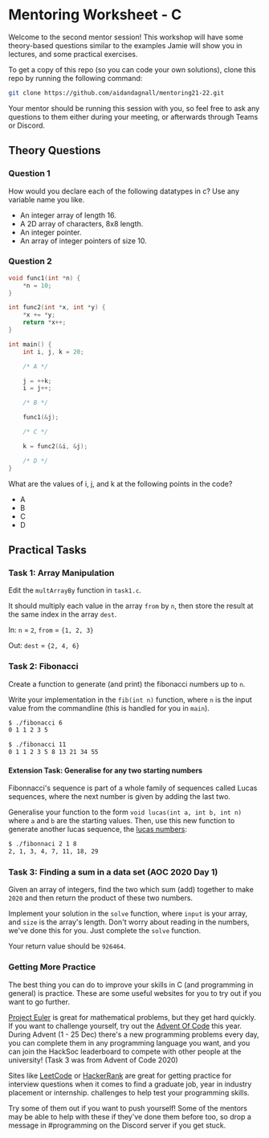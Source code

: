 # Mentoring Worksheet - C

Welcome to the second mentor session! This workshop will have some theory-based
questions similar to the examples Jamie will show you in lectures, and some
practical exercises.

To get a copy of this repo (so you can code your own solutions), clone this repo
by running the following command:

```bash
git clone https://github.com/aidandagnall/mentoring21-22.git
```

Your mentor should be running this session with you, so feel free to ask any
questions to them either during your meeting, or afterwards through Teams or
Discord.

## Theory Questions

### Question 1

How would you declare each of the following datatypes in c? Use any variable
name you like.

- An integer array of length 16.
- A 2D array of characters, 8x8 length.
- An integer pointer.
- An array of integer pointers of size 10.

### Question 2

```c
void func1(int *n) {
    *n = 10;
}

int func2(int *x, int *y) {
    *x += *y;
    return *x++;
}

int main() {
    int i, j, k = 20;

    /* A */

    j = ++k;
    i = j++;

    /* B */

    func1(&j);

    /* C */

    k = func2(&i, &j);

    /* D */
}

```

What are the values of i, j, and k at the following points in the code?

- A
- B
- C
- D

## Practical Tasks

### Task 1: Array Manipulation

Edit the `multArrayBy` function in `task1.c`.

It should multiply each value in the array `from` by `n`, then store the result
at the same index in the array `dest`.

In: `n` = `2`, `from` = `{1, 2, 3}`

Out: `dest` = `{2, 4, 6}`

### Task 2: Fibonacci

Create a function to generate (and print) the fibonacci numbers up to `n`.

Write your implementation in the `fib(int n)` function, where `n` is the input
value from the commandline (this is handled for you in `main`).

```bash
$ ./fibonacci 6
0 1 1 2 3 5

$ ./fibonacci 11
0 1 1 2 3 5 8 13 21 34 55
```

#### Extension Task: Generalise for any two starting numbers

Fibonnacci's sequence is part of a whole family of sequences called Lucas sequences,
where the next number is given by adding the last two.

Generalise your function to the form `void lucas(int a, int b, int n)`
where `a` and `b` are the starting values. Then, use this new function to generate
another lucas sequence, the [lucas numbers](https://en.wikipedia.org/wiki/Lucas_number):

```bash
$ ./fibonnaci 2 1 8
2, 1, 3, 4, 7, 11, 18, 29
```

### Task 3: Finding a sum in a data set (AOC 2020 Day 1)

Given an array of integers, find the two which sum (add) together to make `2020`
and then return the product of these two numbers.

Implement your solution in the `solve` function, where `input` is your array,
and `size` is the array's length. Don't worry about reading in the numbers,
we've done this for you. Just complete the `solve` function.

Your return value should be `926464`.

### Getting More Practice

The best thing you can do to improve your skills in C (and programming in
general) is practice. These are some useful websites for you to try out if you
want to go further.

[Project Euler](http://projecteuler.net) is great for mathematical
problems, but they get hard quickly. If you want to challenge yourself, try out
the [Advent Of Code](https://adventofcode.com) this year. During Advent (1 - 25
Dec) there's a new programming problems every day, you can complete them in any
programming language you want, and you can join the HackSoc leaderboard to
compete with other people at the university! (Task 3 was from Advent of Code
2020)

Sites like [LeetCode](https://leetcode.com) or
[HackerRank](https://www.hackerrank.com) are great for getting practice for
interview questions when it comes to find a graduate job, year in industry
placement or internship.  challenges to help test your programming skills.

Try some of them out if you want to push yourself! Some of the mentors may be
able to help with these if they've done them before too, so drop a message in
\#programming on the Discord server if you get stuck.
